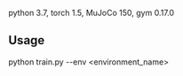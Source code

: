 
python 3.7, torch 1.5, MuJoCo 150, gym 0.17.0 

## Usage

python train.py --env <environment_name>
```

